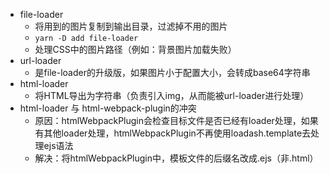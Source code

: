 - file-loader
  - 将用到的图片复制到输出目录，过滤掉不用的图片
  - `yarn -D add file-loader`
  - 处理CSS中的图片路径（例如：背景图片加载失败）
- url-loader
  - 是file-loader的升级版，如果图片小于配置大小，会转成base64字符串
- html-loader
  - 将HTML导出为字符串（负责引入img，从而能被url-loader进行处理）
- html-loader 与 html-webpack-plugin的冲突
  - 原因：htmlWebpackPlugin会检查目标文件是否已经有loader处理，如果有其他loader处理，htmlWebpackPlugin不再使用loadash.template去处理ejs语法
  - 解决：将htmlWebpackPlugin中，模板文件的后缀名改成.ejs（非.html）

